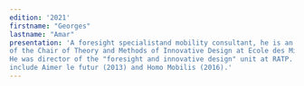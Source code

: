 ```yaml
---
edition: '2021'
firstname: "Georges"
lastname: "Amar"
presentation: 'A foresight specialistand mobility consultant, he is an associate researcher
of the Chair of Theory and Methods of Innovative Design at Ecole des Mines ParisTech.
He was director of the "foresight and innovative design" unit at RATP. His publications
include Aimer le futur (2013) and Homo Mobilis (2016).'
---
```

